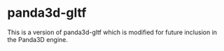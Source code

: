 # panda3d-gltf
This is a version of panda3d-gltf which is modified for future inclusion in the Panda3D engine.